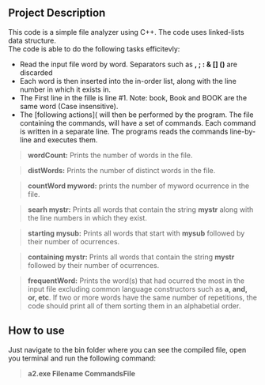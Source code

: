 ## Project Description

This code is a simple file analyzer using C++.
The code uses linked-lists data structure.  
The code is able to do the following tasks efficitevly:

* Read the input file word by word. Separators such as **, ; : & [] ()** are discarded
* Each word is then inserted into the in-order list, along with the line number in which it exists in.
* The First line in the fille is line #1. Note: book, Book and BOOK are the same word (Case insensitive).
* The [following actions]( will then be performed by the program. The file containing the commands, will have a set of commands. Each command is written in a separate line. The programs reads the commands line-by-line and executes them.


> **wordCount:** Prints the number of words in the file.

> **distWords:** Prints the number of distinct words in the file.

> **countWord myword:** prints the number of myword ocurrence in the file.

> **searh mystr:** Prints all words that contain the string **mystr** along with the line numbers in which they exist.

> **starting mysub:** Prints all words that start with **mysub** followed by their number of ocurrences.

> **containing mystr:** Prints all words that contain the string **mystr** followed by their number of ocurrences.

> **frequentWord:** Prints the word(s) that had ocurred the most in the input file excluding common language constructors such as **a, and, or, etc**. If two or more words have the same number of repetitions, the code should print all of them sorting them in an alphabetial order.

## How to use 

Just navigate to the bin folder where you can see the compiled file, open you terminal and run the following command:
> **a2.exe Filename CommandsFile**
